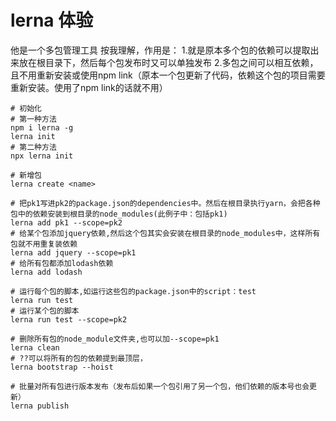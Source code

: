# lerna 体验
他是一个多包管理工具
按我理解，作用是：
1.就是原本多个包的依赖可以提取出来放在根目录下，然后每个包发布时又可以单独发布
2.多包之间可以相互依赖，且不用重新安装或使用npm link（原本一个包更新了代码，依赖这个包的项目需要重新安装。使用了npm link的话就不用）

```
# 初始化
# 第一种方法
npm i lerna -g
lerna init
# 第二种方法
npx lerna init

# 新增包
lerna create <name>

# 把pk1写进pk2的package.json的dependencies中。然后在根目录执行yarn，会把各种包中的依赖安装到根目录的node_modules(此例子中：包括pk1)
lerna add pk1 --scope=pk2
# 给某个包添加jquery依赖,然后这个包其实会安装在根目录的node_modules中，这样所有包就不用重复装依赖
lerna add jquery --scope=pk1
# 给所有包都添加lodash依赖
lerna add lodash

# 运行每个包的脚本,如运行这些包的package.json中的script：test
lerna run test
# 运行某个包的脚本
lerna run test --scope=pk2

# 删除所有包的node_module文件夹,也可以加--scope=pk1
lerna clean 
# ??可以将所有的包的依赖提到最顶层，
lerna bootstrap --hoist

# 批量对所有包进行版本发布（发布后如果一个包引用了另一个包，他们依赖的版本号也会更新）
lerna publish
```